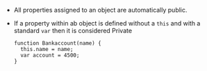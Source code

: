 * All properties assigned to an object are automatically public.
* If a property within ab object is defined without a `this` and with a standard `var` then it is considered Private

      function Bankaccount(name) {
        this.name = name;
        var account = 4500;
      }